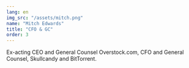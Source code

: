 ```yaml
---
lang: en
img_src: "/assets/mitch.png"
name: "Mitch Edwards"
title: "CFO & GC"
order: 3
---
```


Ex-acting CEO and General Counsel Overstock.com, CFO and General Counsel, Skullcandy and BitTorrent.